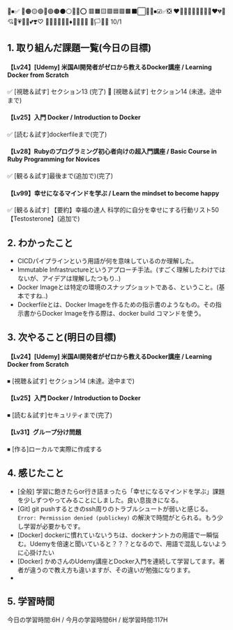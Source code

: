 🧡⏹✅
🔴🟠🟡🟢🔵🟣🟤⚫⚪🔘🛑⭕
🟥🟧🟨🟩🟦🟪🟫⬛⬜🔲🔳⏹☑✅❎
❤️🧡💛💚💜💙🤎🖤🤍♥️💔💖💘💝💗💓💟💕❣️♡
🔺🔻🔷🔶🔹🔸♦💠💎💧🧊
🏴🏳🚩🏁
10/1
 
## 1. 取り組んだ課題一覧(今日の目標)
#### 【Lv24】[Udemy] 米国AI開発者がゼロから教えるDocker講座 / Learning Docker from Scratch
✅ [視聴＆試す] セクション13 (完了)
🔺 [視聴＆試す] セクション14 (未達。途中まで)

#### 【Lv25】入門 Docker / Introduction to Docker
✅ [読む＆試す]dockerfileまで(完了)

#### 【Lv28】Rubyのプログラミング初心者向けの超入門講座 / Basic Course in Ruby Programming for Novices
✅ [観る＆試す]最後まで(追加で)(完了)

#### 【Lv99】幸せになるマインドを学ぶ / Learn the mindset to become happy
✅ [観る＆試す] 【要約】幸福の達人 科学的に自分を幸せにする行動リスト50【Testosterone】(追加で)

## 2. わかったこと
- CICDパイプラインという用語が何を意味しているのか理解した。
- Immutable Infrastructureというアプローチ手法。(すごく理解したわけではないが、アイデアは理解したつもり..)
- Docker Imageとは特定の環境のスナップショットである、ということ。(基本ですね..)
- Dockerfileとは、Docker Imageを作るための指示書のようなもの。その指示書からDocker Imageを作る際は、docker build コマンドを使う。

## 3. 次やること(明日の目標)
#### 【Lv24】[Udemy] 米国AI開発者がゼロから教えるDocker講座 / Learning Docker from Scratch
⏹ [視聴＆試す] セクション14 (未達。途中まで)
#### 【Lv25】入門 Docker / Introduction to Docker
⏹ [読む＆試す]セキュリティまで(完了)
#### 【Lv31】グループ分け問題
⏹ [作る]ローカルで実際に作成する

## 4. 感じたこと
- [全般] 学習に飽きたらor行き詰まったら「幸せになるマインドを学ぶ」課題を少しずつやってみることにしました。良い息抜きになる。
- [Git] git pushするときのssh周りのトラブルシュートが弱いと感じる。 `Error: Permission denied (publickey)` の解決で時間がとられる。もう少し学習が必要かもです。
- [Docker] dockerに慣れていないうちは、dockerナントカの用語で一瞬悩む。Udemyを倍速と聞いていると？？？となるので、用語で混乱しないように心掛けたい
- [Docker] かめさんのUdemy講座とDocker入門を連続して学習してます。著者が違うので教え方も違いますが、その違いが勉強になります。
- 
## 5. 学習時間
今日の学習時間:6H / 今月の学習時間6H / 総学習時間:117H





